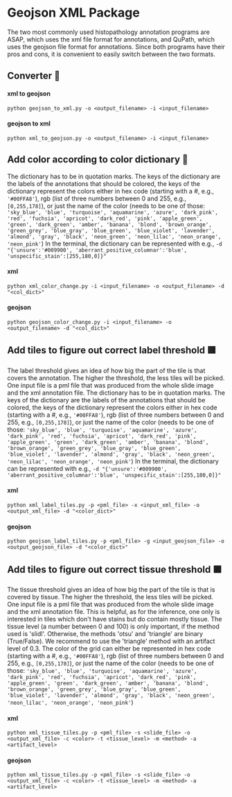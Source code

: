 # Geojson XML Package
The two most commonly used histopathology annotation programs are ASAP, which uses the xml file format for annotations, and QuPath, which uses the geojson file format for annotations. Since both programs have their pros and cons, it is convenient to easily switch between the two formats.
## Converter 🔄
#### xml to geojson
`python geojson_to_xml.py -o <output_filename> -i <input_filename>`
#### geojson to xml
`python xml_to_geojson.py -o <output_filename> -i <input_filename>`

## Add color according to color dictionary :red_circle:
The dictionary has to be in quotation marks. The keys of the dictionary are the labels of the annotations that should be colored, the keys of the dictionary represent the colors either in hex code (starting with a #, e.g., `'#00FFA8'`), rgb (list of three numbers between 0 and 255, e.g., `[0,255,178]`), or just the name of the color (needs to be one of those: `'sky_blue', 'blue', 'turquoise', 'aquamarine', 'azure', 'dark_pink', 'red', 'fuchsia', 'apricot', 'dark_red', 'pink', 'apple_green', 'green', 'dark_green', 'amber', 'banana', 'blond', 'brown_orange', 'green_grey', 'blue_gray', 'blue_green', 'blue_violet', 'lavender', 'almond', 'gray', 'black', 'neon_green', 'neon_lilac', 'neon_orange', 'neon_pink'`)
In the terminal, the dictionary can be represented with e.g., `-d "{'unsure':'#009900', 'aberrant_positive_columnar':'blue', 'unspecific_stain':[255,180,0]}"`
#### xml
`python xml_color_change.py -i <input_filename> -o <output_filename> -d "<col_dict>"`
#### geojson
`python geojson_color_change.py -i <input_filename> -o <output_filename> -d "<col_dict>"`

## Add tiles to figure out correct label threshold 🟥
The label threshold gives an idea of how big the part of the tile is that covers the annotation. The higher the threshold, the less tiles will be picked.
One input file is a pml file that was produced from the whole slide image and the xml annotation file.
The dictionary has to be in quotation marks. The keys of the dictionary are the labels of the annotations that should be colored, the keys of the dictionary represent the colors either in hex code (starting with a #, e.g., `'#00FFA8'`), rgb (list of three numbers between 0 and 255, e.g., `[0,255,178]`), or just the name of the color (needs to be one of those: `'sky_blue', 'blue', 'turquoise', 'aquamarine', 'azure', 'dark_pink', 'red', 'fuchsia', 'apricot', 'dark_red', 'pink', 'apple_green', 'green', 'dark_green', 'amber', 'banana', 'blond', 'brown_orange', 'green_grey', 'blue_gray', 'blue_green', 'blue_violet', 'lavender', 'almond', 'gray', 'black', 'neon_green', 'neon_lilac', 'neon_orange', 'neon_pink'`)
In the terminal, the dictionary can be represented with e.g., `-d "{'unsure':'#009900', 'aberrant_positive_columnar':'blue', 'unspecific_stain':[255,180,0]}"`
#### xml
`python xml_label_tiles.py -p <pml_file> -x <input_xml_file> -o <output_xml_file> -d "<color_dict>"`
#### geojson
`python geojson_label_tiles.py -p <pml_file> -g <input_geojson_file> -o <output_geojson_file> -d "<color_dict>"`

## Add tiles to figure out correct tissue threshold 🟪
The tissue threshold gives an idea of how big the part of the tile is that is covered by tissue. The higher the threshold, the less tiles will be picked.
One input file is a pml file that was produced from the whole slide image and the xml annotation file.
This is helpful, as for the inference, one only is interested in tiles which don't have stains but do contain mostly tissue.
The tissue level (a number between 0 and 100) is only important, if the method used is 'slidl'. Otherwise, the methods 'otsu' and 'triangle' are binary (True/False). We recommend to use the 'triangle' method with an artifact level of 0.3.
The color of the grid can either be represented in hex code (starting with a #, e.g., `'#00FFA8'`), rgb (list of three numbers between 0 and 255, e.g., `[0,255,178]`), or just the name of the color (needs to be one of those: `'sky_blue', 'blue', 'turquoise', 'aquamarine', 'azure', 'dark_pink', 'red', 'fuchsia', 'apricot', 'dark_red', 'pink', 'apple_green', 'green', 'dark_green', 'amber', 'banana', 'blond', 'brown_orange', 'green_grey', 'blue_gray', 'blue_green', 'blue_violet', 'lavender', 'almond', 'gray', 'black', 'neon_green', 'neon_lilac', 'neon_orange', 'neon_pink'`)
#### xml
`python xml_tissue_tiles.py -p <pml_file> -s <slide_file> -o <output_xml_file> -c <color> -t <tissue_level> -m <method> -a <artifact_level>`
#### geojson
`python xml_tissue_tiles.py -p <pml_file> -s <slide_file> -o <output_xml_file> -c <color> -t <tissue_level> -m <method> -a <artifact_level>`
